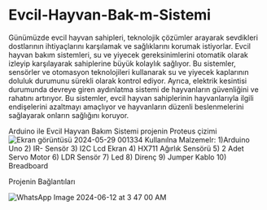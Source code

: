 # Evcil-Hayvan-Bak-m-Sistemi

Günümüzde evcil hayvan sahipleri, teknolojik çözümler arayarak sevdikleri dostlarının ihtiyaçlarını karşılamak ve sağlıklarını korumak istiyorlar. Evcil hayvan bakım sistemleri, su ve yiyecek gereksinimlerini otomatik olarak izleyip karşılayarak sahiplerine büyük kolaylık sağlıyor. Bu sistemler, sensörler ve otomasyon teknolojileri kullanarak su ve yiyecek kaplarının doluluk durumunu sürekli olarak kontrol ediyor. Ayrıca, elektrik kesintisi durumunda devreye giren aydınlatma sistemi de hayvanların güvenliğini ve rahatını artırıyor. Bu sistemler, evcil hayvan sahiplerinin hayvanlarıyla ilgili endişelerini azaltmayı amaçlıyor ve hayvanların düzenli beslenmelerini sağlayarak onların sağlığını koruyor.

Arduino ile Evcil Hayvan Bakım Sistemi
projenin Proteus çizimi
![Ekran görüntüsü 2024-05-29 001334](https://github.com/abdullah-0052/Evcil-Hayvan-Bak-m-Sistemi/assets/168473906/e7ee828f-73b9-4d8f-ae00-3ad927d9cc89)
Kullanılna Malzemelr: 
1)Arduino Uno
2)  IR- Sensör
3) I2C Lcd Ekran
4) HX711 Ağırlık Sensörü
5) 2 Adet Servo Motor
6) LDR Sensör
7) Led
8) Direnç
9) Jumper Kablo
10) Breadboard

Projenin Bağlantıları

![WhatsApp Image 2024-06-12 at 3 47 00 AM](https://github.com/abdullah-0052/Evcil-Hayvan-Bak-m-Sistemi/assets/168473906/85442f59-3a99-4418-94bb-61da8aa1a244)
